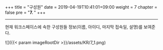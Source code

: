 +++
title = "구성원"
date = 2019-04-19T10:41:01+09:00
weight = 7
chapter = false
pre = "<b>7. </b>"
+++

---
현재 워크스페이스에 속한 구성원들 정보(이름, 아이디, 마지막 접속일, 설명)를 보여준다.

![]({{< param imageRootDir >}}/assets/KR/7_1.png)
